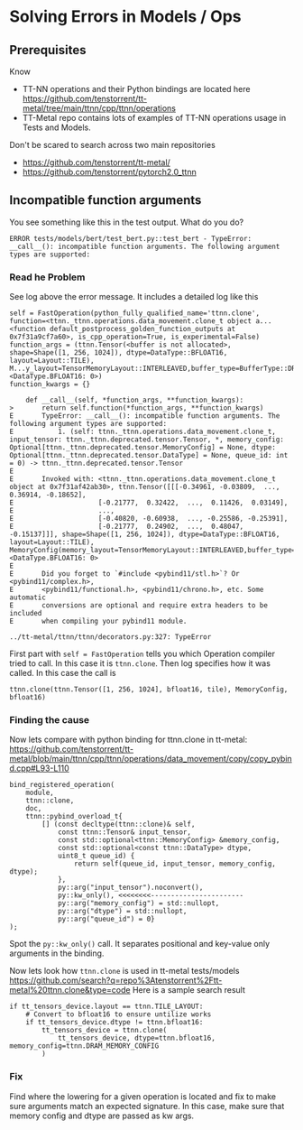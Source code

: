 # Solving Errors in Models / Ops

## Prerequisites
Know
* TT-NN operations and their Python bindings are located here <br>
https://github.com/tenstorrent/tt-metal/tree/main/ttnn/cpp/ttnn/operations
*  TT-Metal repo contains lots of examples of TT-NN operations usage in Tests and Models.

Don't be scared to search across two main repositories 
* https://github.com/tenstorrent/tt-metal/
* https://github.com/tenstorrent/pytorch2.0_ttnn


## Incompatible function arguments
You see something like this in the test output. What do you do?
```
ERROR tests/models/bert/test_bert.py::test_bert - TypeError: __call__(): incompatible function arguments. The following argument types are supported:
```
### Read he Problem
See log above the error message. It includes a detailed log like this
```
self = FastOperation(python_fully_qualified_name='ttnn.clone', function=<ttnn._ttnn.operations.data_movement.clone_t object a...<function default_postprocess_golden_function_outputs at 0x7f31a9cf7a60>, is_cpp_operation=True, is_experimental=False)
function_args = (ttnn.Tensor(<buffer is not allocated>, shape=Shape([1, 256, 1024]), dtype=DataType::BFLOAT16, layout=Layout::TILE), M...y_layout=TensorMemoryLayout::INTERLEAVED,buffer_type=BufferType::DRAM,shard_spec=std::nullopt), <DataType.BFLOAT16: 0>)
function_kwargs = {}

    def __call__(self, *function_args, **function_kwargs):
>       return self.function(*function_args, **function_kwargs)
E       TypeError: __call__(): incompatible function arguments. The following argument types are supported:
E           1. (self: ttnn._ttnn.operations.data_movement.clone_t, input_tensor: ttnn._ttnn.deprecated.tensor.Tensor, *, memory_config: Optional[ttnn._ttnn.deprecated.tensor.MemoryConfig] = None, dtype: Optional[ttnn._ttnn.deprecated.tensor.DataType] = None, queue_id: int = 0) -> ttnn._ttnn.deprecated.tensor.Tensor
E       
E       Invoked with: <ttnn._ttnn.operations.data_movement.clone_t object at 0x7f31af42ab30>, ttnn.Tensor([[[-0.34961, -0.03809,  ...,  0.36914, -0.18652],
E                     [-0.21777,  0.32422,  ...,  0.11426,  0.03149],
E                     ...,
E                     [-0.40820, -0.60938,  ..., -0.25586, -0.25391],
E                     [-0.21777,  0.24902,  ...,  0.48047, -0.15137]]], shape=Shape([1, 256, 1024]), dtype=DataType::BFLOAT16, layout=Layout::TILE), MemoryConfig(memory_layout=TensorMemoryLayout::INTERLEAVED,buffer_type=BufferType::DRAM,shard_spec=std::nullopt), <DataType.BFLOAT16: 0>
E       
E       Did you forget to `#include <pybind11/stl.h>`? Or <pybind11/complex.h>,
E       <pybind11/functional.h>, <pybind11/chrono.h>, etc. Some automatic
E       conversions are optional and require extra headers to be included
E       when compiling your pybind11 module.

../tt-metal/ttnn/ttnn/decorators.py:327: TypeError
```

First part with `self = FastOperation` tells you which Operation compiler tried to call. In this case it is `ttnn.clone`. 
Then log specifies how it was called. In this case the call is
```
ttnn.clone(ttnn.Tensor([1, 256, 1024], bfloat16, tile), MemoryConfig, bfloat16)
```

### Finding the cause
Now lets compare with python binding for ttnn.clone in tt-metal:
https://github.com/tenstorrent/tt-metal/blob/main/ttnn/cpp/ttnn/operations/data_movement/copy/copy_pybind.cpp#L93-L110
```
bind_registered_operation(
    module,
    ttnn::clone,
    doc,
    ttnn::pybind_overload_t{
        [] (const decltype(ttnn::clone)& self,
            const ttnn::Tensor& input_tensor,
            const std::optional<ttnn::MemoryConfig> &memory_config,
            const std::optional<const ttnn::DataType> dtype,
            uint8_t queue_id) {
                return self(queue_id, input_tensor, memory_config, dtype);
            },
            py::arg("input_tensor").noconvert(),
            py::kw_only(), <<<<<<<<-----------------------
            py::arg("memory_config") = std::nullopt,
            py::arg("dtype") = std::nullopt,
            py::arg("queue_id") = 0}
);
```
Spot the `py::kw_only()` call. It separates positional and key-value only arguments in the binding.

Now lets look how `ttnn.clone` is used in tt-metal tests/models
https://github.com/search?q=repo%3Atenstorrent%2Ftt-metal%20ttnn.clone&type=code
Here is a sample search result
```
if tt_tensors_device.layout == ttnn.TILE_LAYOUT:
    # Convert to bfloat16 to ensure untilize works
    if tt_tensors_device.dtype != ttnn.bfloat16:
        tt_tensors_device = ttnn.clone(
            tt_tensors_device, dtype=ttnn.bfloat16, memory_config=ttnn.DRAM_MEMORY_CONFIG
        )    
```

### Fix
Find where the lowering for a given operation is located and fix to make sure arguments match an expected signature.
In this case, make sure that memory config and dtype are passed as kw args.
